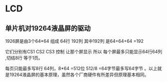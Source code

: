

# LCD

## 单片机对19264液晶屏的驱动

1926屏是由3个64*64 组成 64行 192列 其中192列 是64+64+64 =192

它们分别有CS1 CS2 CS3 控制 让那个屏显示 所以 每个屏最多只能显示64行64列  ,切结8行 等于1页。

每页只能最多写8行 64列，8*64 =512位 512/8 =64字节最多写64字节 。以上就是19264液晶屏的基本原理，虽然各个厂商硬件有所差异但原理基本相同。

